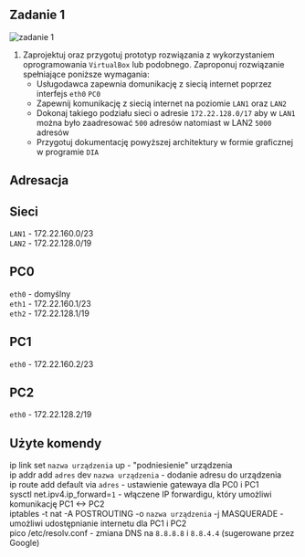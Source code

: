 Zadanie 1
---------

![zadanie 1](zadanie-1.svg)

1. Zaprojektuj oraz przygotuj prototyp rozwiązania z wykorzystaniem oprogramowania ``VirtualBox`` lub podobnego. 
Zaproponuj rozwiązanie spełniające poniższe wymagania:
   * Usługodawca zapewnia domunikację z siecią internet poprzez interfejs ``eth0`` ``PC0``
   * Zapewnij komunikację z siecią internet na poziomie ``LAN1`` oraz ``LAN2``
   * Dokonaj takiego podziału sieci o adresie ``172.22.128.0/17`` aby w ``LAN1`` można było zaadresować ``500`` adresów natomiast w LAN2 ``5000`` adresów    
   * Przygotuj dokumentację powyższej architektury w formie graficznej w programie ``DIA``
   
Adresacja
---------

Sieci
---------
``LAN1`` - 172.22.160.0/23  
``LAN2`` - 172.22.128.0/19  
 
PC0
---------
``eth0`` - domyślny  
``eth1`` - 172.22.160.1/23  
``eth2`` - 172.22.128.1/19  
 
PC1
---------
``eth0`` - 172.22.160.2/23  
 
PC2
---------
``eth0`` - 172.22.128.2/19   
 
Użyte komendy
---------
ip link set ``nazwa urządzenia`` up - "podniesienie" urządzenia  
ip addr add ``adres`` dev ``nazwa urządzenia`` - dodanie adresu do urządzenia  
ip route add default via ``adres`` - ustawienie gatewaya dla PC0 i PC1  
sysctl net.ipv4.ip_forward=``1`` - włączene IP forwardigu, który umożliwi komunikację PC1 <-> PC2  
iptables -t nat -A POSTROUTING -o ``nazwa urządzenia`` -j MASQUERADE - umożliwi udostępnianie internetu dla PC1 i PC2  
pico /etc/resolv.conf - zmiana DNS na ``8.8.8.8`` i ``8.8.4.4`` (sugerowane przez Google)  


 
